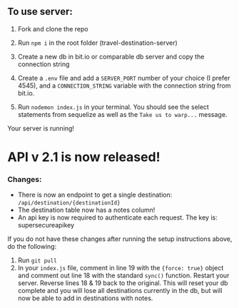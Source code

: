 ## To use server:

1. Fork and clone the repo

2. Run `npm i` in the root folder (travel-destination-server)

3. Create a new db in bit.io or comparable db server and copy the connection string

4. Create a `.env` file and add a `SERVER_PORT` number of your choice (I prefer 4545), and a `CONNECTION_STRING` variable with the connection string from bit.io.

5. Run `nodemon index.js` in your terminal. You should see the select statements from sequelize as well as the `Take us to warp...` message. 

Your server is running!

# API v 2.1 is now released! 
### Changes:
- There is now an endpoint to get a single destination: `/api/destination/{destinationId}`
- The destination table now has a notes column!
- An api key is now required to authenticate each request. The key is: supersecureapikey

If you do not have these changes after running the setup instructions above, do the following:
1. Run `git pull`
2. In your `index.js` file, comment in line 19 with the `{force: true}` object and comment out line 18 with the standard `sync()` function. Restart your server. Reverse lines 18 & 19 back to the original. This will reset your db complete and you will lose all destinations currently in the db, but will now be able to add in destinations with notes. 